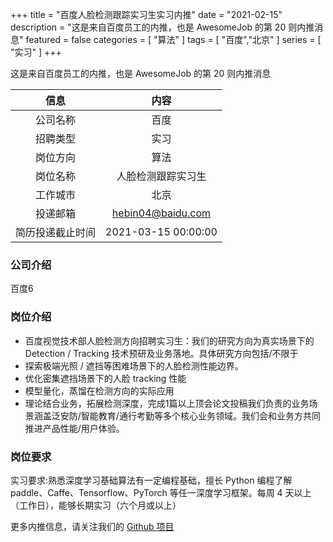 +++
title = "百度人脸检测跟踪实习生实习内推"
date = "2021-02-15"
description = "这是来自百度员工的内推，也是 AwesomeJob 的第 20 则内推消息"
featured = false
categories = [
    "算法"
]
tags = [
    "百度","北京"
]
series = [
    "实习"
]
+++

这是来自百度员工的内推，也是 AwesomeJob 的第 20 则内推消息
<!--more-->

| 信息 | 内容 |
| :-----:| :----: |
| 公司名称 | 百度 |
| 招聘类型 | 实习 |
| 岗位方向 | 算法 |
| 岗位名称 | 人脸检测跟踪实习生 |
| 工作城市 | 北京 |
| 投递邮箱 | hebin04@baidu.com |
| 简历投递截止时间 | 2021-03-15 00:00:00 |

### 公司介绍

百度6

### 岗位介绍

- 百度视觉技术部人脸检测方向招聘实习生：我们的研究方向为真实场景下的 Detection / Tracking 技术预研及业务落地。具体研究方向包括/不限于
-  探索极端光照 / 遮挡等困难场景下的人脸检测性能边界。
-  优化密集遮挡场景下的人脸 tracking 性能
-  模型量化，蒸馏在检测方向的实际应用
-  理论结合业务，拓展检测深度，完成1篇以上顶会论文投稿我们负责的业务场景涵盖泛安防/智能教育/通行考勤等多个核心业务领域。我们会和业务方共同推进产品性能/用户体验。

### 岗位要求

实习要求:熟悉深度学习基础算法有一定编程基础，擅长 Python 编程了解 paddle、Caffe、Tensorflow、PyTorch 等任一深度学习框架。每周 4 天以上（工作日），能够长期实习（六个月或以上）

更多内推信息，请关注我们的 [Github 项目](https://github.com/Dikea/AwesomeJob)

